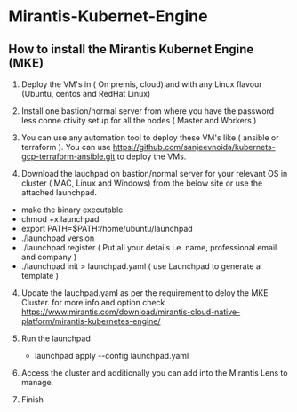 # Mirantis-Kubernet-Engine

How to install the Mirantis Kubernet Engine (MKE)
-------------------------------------------------
1. Deploy the VM's in ( On premis, cloud) and with any Linux flavour (Ubuntu, centos and RedHat Linux)

2. Install one bastion/normal server from where you have the password less conne
ctivity setup for all the nodes ( Master and Workers )

3. You can use any automation tool to deploy these VM's like ( ansible or terraform ).
   You can use https://github.com/sanjeevnoida/kubernets-gcp-terraform-ansible.git to deploy the VMs.

4. Download the lauchpad on bastion/normal server for your relevant OS in cluster ( MAC, Linux and Windows) from the below site or use the attached launchpad.
  -  make the binary executable
  -  chmod +x launchpad
  -  export PATH=$PATH:/home/ubuntu/launchpad
  -  ./launchpad version
  -  ./launchpad register ( Put all your details i.e. name, professional email and company )
  -  ./launchpad init > launchpad.yaml ( use Launchpad to generate a template )

4. Update the lauchpad.yaml as per the requirement to deloy the MKE Cluster.
   for more info and option check https://www.mirantis.com/download/mirantis-cloud-native-platform/mirantis-kubernetes-engine/

5. Run the launchpad 
   - launchpad apply --config launchpad.yaml

6. Access the cluster and additionally you can add into the Mirantis Lens to manage.

7. Finish
